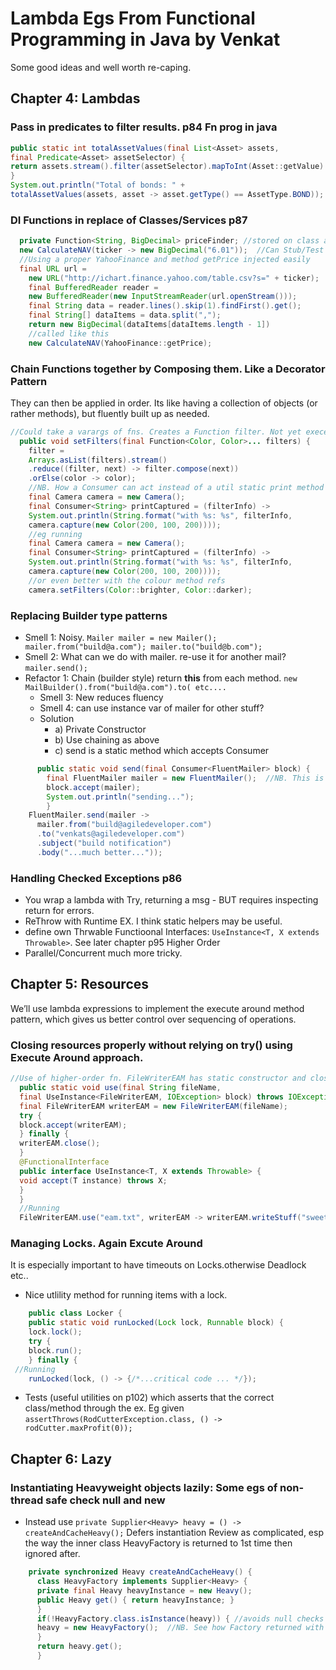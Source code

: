 # Lambda Egs From Functional Programming in Java by Venkat
Some good ideas and well worth re-caping.

## Chapter 4: Lambdas
### Pass in predicates to filter results. p84 Fn prog in java
``` java
public static int totalAssetValues(final List<Asset> assets,
final Predicate<Asset> assetSelector) {
return assets.stream().filter(assetSelector).mapToInt(Asset::getValue).sum();
}
System.out.println("Total of bonds: " +
totalAssetValues(assets, asset -> asset.getType() == AssetType.BOND));
```

### DI Functions in replace of Classes/Services p87
``` java
  private Function<String, BigDecimal> priceFinder; //stored on class as Lookup svc
  new CalculateNAV(ticker -> new BigDecimal("6.01"));  //Can Stub/Test easily 
  //Using a proper YahooFinance and method getPrice injected easily
  final URL url =
    new URL("http://ichart.finance.yahoo.com/table.csv?s=" + ticker);
    final BufferedReader reader =
    new BufferedReader(new InputStreamReader(url.openStream()));
    final String data = reader.lines().skip(1).findFirst().get();
    final String[] dataItems = data.split(",");
    return new BigDecimal(dataItems[dataItems.length - 1])
    //called like this
    new CalculateNAV(YahooFinance::getPrice);
```
  
### Chain Functions together by Composing them. Like a Decorator Pattern
  They can then be applied in order.
  Its like having a collection of objects (or rather methods), but fluently built up as needed.
  
``` java 
//Could take a varargs of fns. Creates a Function filter. Not yet execed
  public void setFilters(final Function<Color, Color>... filters) {
    filter =
    Arrays.asList(filters).stream()
    .reduce((filter, next) -> filter.compose(next))
    .orElse(color -> color);
    //NB. How a Consumer can act instead of a util static print method
    final Camera camera = new Camera();
    final Consumer<String> printCaptured = (filterInfo) ->
    System.out.println(String.format("with %s: %s", filterInfo,
    camera.capture(new Color(200, 100, 200))));
    //eg running
    final Camera camera = new Camera();
    final Consumer<String> printCaptured = (filterInfo) ->
    System.out.println(String.format("with %s: %s", filterInfo,
    camera.capture(new Color(200, 100, 200))));
    //or even better with the colour method refs
    camera.setFilters(Color::brighter, Color::darker);
```
  
### Replacing Builder type patterns
  - Smell 1: Noisy. `Mailer mailer = new Mailer(); mailer.from("build@a.com"); mailer.to("build@b.com");`
  - Smell 2: What can we do with mailer. re-use it for another mail? `mailer.send(); `
  - Refactor 1: Chain (builder style) return **this** from each method. `new MailBuilder().from("build@a.com").to( etc....`
    - Smell 3: New reduces fluency
    - Smell 4: can use instance var of mailer for other stuff?
    - Solution
      - a) Private Constructor
      - b) Use chaining as above
      - c) send is a static method which accepts Consumer
``` java
      public static void send(final Consumer<FluentMailer> block) {
        final FluentMailer mailer = new FluentMailer();  //NB. This is the input param to the Consumer
        block.accept(mailer);
        System.out.println("sending...");
        }
    FluentMailer.send(mailer ->
      mailer.from("build@agiledeveloper.com")
      .to("venkats@agiledeveloper.com")
      .subject("build notification")
      .body("...much better...")); 
```
### Handling Checked Exceptions p86
  - You wrap a lambda with Try, returning a msg - BUT requires inspecting return for errors.
  - ReThrow with Runtime EX. I think static helpers may be useful.
  - define own Thrwable Functioonal Interfaces: `UseInstance<T, X extends Throwable>`. See later chapter p95 Higher Order
  - Parallel/Concurrent much more tricky.

## Chapter 5: Resources  
We’ll use lambda expressions to implement the execute around method pattern, which gives us better control over sequencing of operations.

### Closing resources properly without relying on try() using Execute Around approach.
``` java
//Use of higher-order fn. FileWriterEAM has static constructor and close. Hence this Builder method:
  public static void use(final String fileName,
  final UseInstance<FileWriterEAM, IOException> block) throws IOException {
  final FileWriterEAM writerEAM = new FileWriterEAM(fileName);
  try {
  block.accept(writerEAM);
  } finally {
  writerEAM.close();
  }
  @FunctionalInterface
  public interface UseInstance<T, X extends Throwable> {
  void accept(T instance) throws X;
  }
  }
  //Running
  FileWriterEAM.use("eam.txt", writerEAM -> writerEAM.writeStuff("sweet"));
``` 
### Managing Locks. Again Excute Around
It is especially important to have timeouts on Locks.otherwise Deadlock etc..
- Nice utlility method for running items with a lock.
``` java
    public class Locker {
    public static void runLocked(Lock lock, Runnable block) {
    lock.lock();
    try {
    block.run();
    } finally {
 //Running
    runLocked(lock, () -> {/*...critical code ... */});
```
- Tests (useful utilities on p102) which asserts that the correct class/method through the ex.
    Eg given `assertThrows(RodCutterException.class, () -> rodCutter.maxProfit(0));`
    
## Chapter 6: Lazy

### Instantiating Heavyweight objects lazily: Some egs of non-thread safe check null and new
- Instead use `private Supplier<Heavy> heavy = () -> createAndCacheHeavy();` Defers instantiation
Review as complicated, esp the way the inner class HeavyFactory is returned to 1st time then ignored after.
``` java
    private synchronized Heavy createAndCacheHeavy() {
      class HeavyFactory implements Supplier<Heavy> {
      private final Heavy heavyInstance = new Heavy();
      public Heavy get() { return heavyInstance; }
      }
      if(!HeavyFactory.class.isInstance(heavy)) { //avoids null checks
      heavy = new HeavyFactory();  //NB. See how Factory returned with 1st call. After that will be bypassed
      }
      return heavy.get();
      }
  
```  
